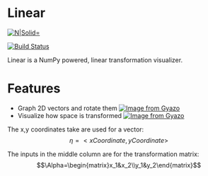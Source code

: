 
# Linear

[![N|Solid](https://www.freeiconspng.com/uploads/letter-l-icon-png-28.png)=](http://www.numpy.org/)

[![Build Status](https://travis-ci.org/joemccann/dillinger.svg?branch=master)](https://travis-ci.org/joemccann/dillinger)

Linear is a NumPy powered, linear transformation visualizer.

# Features

- Graph 2D vectors and rotate them
[![Image from Gyazo](https://i.gyazo.com/de90a287b68feab1844b1cdec83c2c91.gif)](https://gyazo.com/de90a287b68feab1844b1cdec83c2c91)
- Visualize how space is transformed
[![Image from Gyazo](https://i.gyazo.com/418d448dfc35ee9f9a6f4c26e2ad4aa3.gif)](https://gyazo.com/418d448dfc35ee9f9a6f4c26e2ad4aa3)

The x,y coordinates take are used for a vector:
$$\eta = <xCoordinate, yCoordinate>$$

The inputs in the middle column are for the transformation matrix:
$$\Alpha=\begin{matrix}x_1&x_2\\y_1&y_2\end{matrix}$$